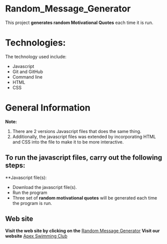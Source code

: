 # Random_Message_Generator
This project **generates random Motivational Quotes** each time it is run.
# Technologies:
The technology used include:
+ Javascript
+ Git and GitHub
+ Command line
+ HTML 
+ CSS

# General Information
**Note:**
1. There are 2 versions Javascript files that does the same thing. 
2. Additionally, the javascript files was extended by incorporating HTML and CSS into the file to make it to be more interactive. 

## **To run the javascript files, carry out the following steps:**
**Javascript file(s):
+ Download the javascript file(s).
+ Run the program
+ Three set of **random motivational quotes** will be generated each time the program is run.

## **Web site**
**Visit the web site by clicking on the** [Random Message Generator](href="https://28yg.github.io/Random_Message_Generator/)
**Visit our website** [Apex Swimming Club](https://28yg.github.io/Apex-swimming-club/)

